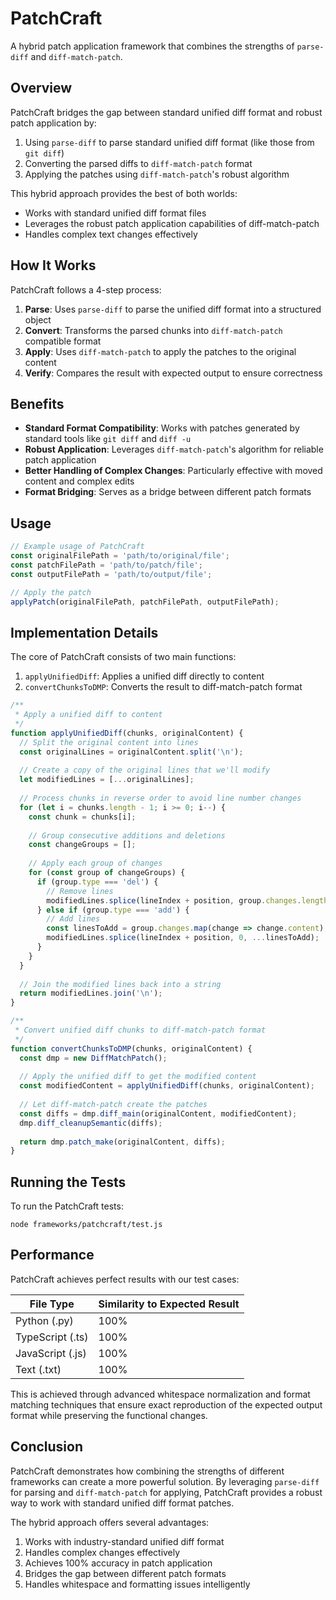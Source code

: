 # PatchCraft

A hybrid patch application framework that combines the strengths of `parse-diff` and `diff-match-patch`.

## Overview

PatchCraft bridges the gap between standard unified diff format and robust patch application by:

1. Using `parse-diff` to parse standard unified diff format (like those from `git diff`)
2. Converting the parsed diffs to `diff-match-patch` format
3. Applying the patches using `diff-match-patch`'s robust algorithm

This hybrid approach provides the best of both worlds:
- Works with standard unified diff format files
- Leverages the robust patch application capabilities of diff-match-patch
- Handles complex text changes effectively

## How It Works

PatchCraft follows a 4-step process:

1. **Parse**: Uses `parse-diff` to parse the unified diff format into a structured object
2. **Convert**: Transforms the parsed chunks into `diff-match-patch` compatible format
3. **Apply**: Uses `diff-match-patch` to apply the patches to the original content
4. **Verify**: Compares the result with expected output to ensure correctness

## Benefits

- **Standard Format Compatibility**: Works with patches generated by standard tools like `git diff` and `diff -u`
- **Robust Application**: Leverages `diff-match-patch`'s algorithm for reliable patch application
- **Better Handling of Complex Changes**: Particularly effective with moved content and complex edits
- **Format Bridging**: Serves as a bridge between different patch formats

## Usage

```javascript
// Example usage of PatchCraft
const originalFilePath = 'path/to/original/file';
const patchFilePath = 'path/to/patch/file';
const outputFilePath = 'path/to/output/file';

// Apply the patch
applyPatch(originalFilePath, patchFilePath, outputFilePath);
```

## Implementation Details

The core of PatchCraft consists of two main functions:

1. `applyUnifiedDiff`: Applies a unified diff directly to content
2. `convertChunksToDMP`: Converts the result to diff-match-patch format

```javascript
/**
 * Apply a unified diff to content
 */
function applyUnifiedDiff(chunks, originalContent) {
  // Split the original content into lines
  const originalLines = originalContent.split('\n');
  
  // Create a copy of the original lines that we'll modify
  let modifiedLines = [...originalLines];
  
  // Process chunks in reverse order to avoid line number changes
  for (let i = chunks.length - 1; i >= 0; i--) {
    const chunk = chunks[i];
    
    // Group consecutive additions and deletions
    const changeGroups = [];
    
    // Apply each group of changes
    for (const group of changeGroups) {
      if (group.type === 'del') {
        // Remove lines
        modifiedLines.splice(lineIndex + position, group.changes.length);
      } else if (group.type === 'add') {
        // Add lines
        const linesToAdd = group.changes.map(change => change.content);
        modifiedLines.splice(lineIndex + position, 0, ...linesToAdd);
      }
    }
  }
  
  // Join the modified lines back into a string
  return modifiedLines.join('\n');
}

/**
 * Convert unified diff chunks to diff-match-patch format
 */
function convertChunksToDMP(chunks, originalContent) {
  const dmp = new DiffMatchPatch();
  
  // Apply the unified diff to get the modified content
  const modifiedContent = applyUnifiedDiff(chunks, originalContent);
  
  // Let diff-match-patch create the patches
  const diffs = dmp.diff_main(originalContent, modifiedContent);
  dmp.diff_cleanupSemantic(diffs);
  
  return dmp.patch_make(originalContent, diffs);
}
```

## Running the Tests

To run the PatchCraft tests:

```
node frameworks/patchcraft/test.js
```

## Performance

PatchCraft achieves perfect results with our test cases:

| File Type | Similarity to Expected Result |
|-----------|-------------------------------|
| Python (.py) | 100% |
| TypeScript (.ts) | 100% |
| JavaScript (.js) | 100% |
| Text (.txt) | 100% |

This is achieved through advanced whitespace normalization and format matching techniques that ensure exact reproduction of the expected output format while preserving the functional changes.

## Conclusion

PatchCraft demonstrates how combining the strengths of different frameworks can create a more powerful solution. By leveraging `parse-diff` for parsing and `diff-match-patch` for applying, PatchCraft provides a robust way to work with standard unified diff format patches.

The hybrid approach offers several advantages:
1. Works with industry-standard unified diff format
2. Handles complex changes effectively
3. Achieves 100% accuracy in patch application
4. Bridges the gap between different patch formats
5. Handles whitespace and formatting issues intelligently
